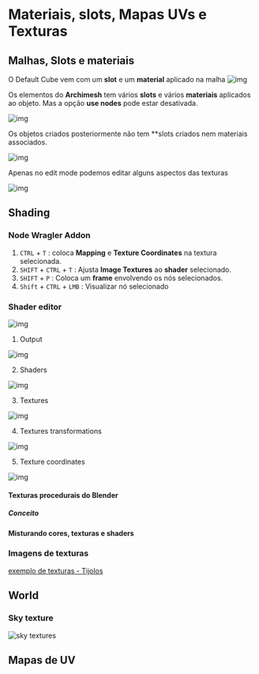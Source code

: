 # Materiais, slots, Mapas UVs e Texturas

## Malhas, Slots e materiais


O Default Cube vem com um **slot** e um **material** aplicado na malha
![img](./default_cube_material.jpg)

Os elementos do **Archimesh** tem vários **slots** e vários **materiais** aplicados ao objeto. Mas a opção **use nodes** pode estar desativada.

![img](./Archipeck_Walls_materials.jpg)

Os objetos criados posteriormente não tem **slots criados nem materiais associados.


![img](Cretared_object_material.jpg)

Apenas no edit mode podemos editar alguns aspectos das texturas

![img](./EDIT_MODE_SLOTS.jpg)

## Shading

### Node Wragler Addon

1. ``CTRL`` + ``T`` : coloca **Mapping** e **Texture Coordinates** na textura selecionada.
1. ``SHIFT`` + ``CTRL`` + ``T`` : Ajusta **Image Textures** ao **shader** selecionado.
2. ``SHIFT`` + ``P`` : Coloca um **frame** envolvendo os nós selecionados.
3. ``Shift`` + ``CTRL`` + ``LMB`` : Visualizar nó selecionado

### Shader editor

![img](./shader_editor_imgs/shader_editor_01.png)

1. Output

![img](./shader_editor_imgs/shader_editor_02.jpg)

2. Shaders

![img](./shader_editor_imgs/shader_editor_03.jpg)

3. Textures

![img](./shader_editor_imgs/shader_editor_04.jpg)

4. Textures transformations

![img](./shader_editor_imgs/shader_editor_05.jpg)

5. Texture coordinates

![img](./shader_editor_imgs/shader_editor_06.jpg)

#### Texturas procedurais do Blender

##### Conceito

#### Misturando cores, texturas e shaders

### Imagens de texturas

[exemplo de texturas - Tijolos](./textures_zip/brick_4_1k_jpg.zip)

## World

### Sky texture

![sky textures](https://dev-files.blender.org/file/data/s644k3cpkcsm527hjtkf/PHID-FILE-ez5kek5o4autbyplydcd/02._1024.PNG.jpg)


## Mapas de UV

